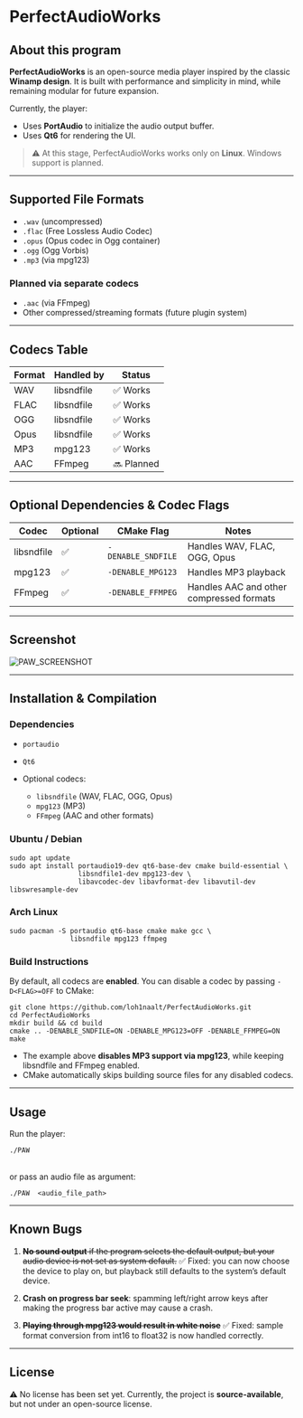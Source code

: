 # PerfectAudioWorks

## About this program

**PerfectAudioWorks** is an open-source media player inspired by the classic **Winamp design**.
It is built with performance and simplicity in mind, while remaining modular for future expansion.

Currently, the player:

* Uses **PortAudio** to initialize the audio output buffer.
* Uses **Qt6** for rendering the UI.

> ⚠️ At this stage, PerfectAudioWorks works only on **Linux**. Windows support is planned.

---

## Supported File Formats

* `.wav` (uncompressed)
* `.flac` (Free Lossless Audio Codec)
* `.opus` (Opus codec in Ogg container)
* `.ogg` (Ogg Vorbis)
* `.mp3` (via mpg123)

### Planned via **separate codecs**

* `.aac` (via FFmpeg)
* Other compressed/streaming formats (future plugin system)

---

## Codecs Table

| Format | Handled by | Status     |
| ------ | ---------- | ---------- |
| WAV    | libsndfile | ✅ Works    |
| FLAC   | libsndfile | ✅ Works    |
| OGG    | libsndfile | ✅ Works    |
| Opus   | libsndfile | ✅ Works    |
| MP3    | mpg123     | ✅ Works    |
| AAC    | FFmpeg     | 🔜 Planned |

---

## Optional Dependencies & Codec Flags

| Codec      | Optional | CMake Flag       | Notes                                    |
| ---------- | -------- | ---------------- | ---------------------------------------- |
| libsndfile | ✅        | `-DENABLE_SNDFILE` | Handles WAV, FLAC, OGG, Opus             |
| mpg123     | ✅        | `-DENABLE_MPG123`  | Handles MP3 playback                     |
| FFmpeg     | ✅        | `-DENABLE_FFMPEG`  | Handles AAC and other compressed formats |

---

## Screenshot

![PAW_SCREENSHOT](https://cdn.discordapp.com/attachments/882608057979383869/1415279069297115248/image.png?ex=68c2a0d8&is=68c14f58&hm=171a8497ac1ca9192c9510b5120a5acfecdaad43dacb8565cb3c9cbd8bf36596&)

---

## Installation & Compilation

### Dependencies

* `portaudio`
* `Qt6`
* Optional codecs:

  * `libsndfile` (WAV, FLAC, OGG, Opus)
  * `mpg123` (MP3)
  * `FFmpeg` (AAC and other formats)

### Ubuntu / Debian

```
sudo apt update
sudo apt install portaudio19-dev qt6-base-dev cmake build-essential \
                 libsndfile1-dev mpg123-dev \
                 libavcodec-dev libavformat-dev libavutil-dev libswresample-dev
```

### Arch Linux

```
sudo pacman -S portaudio qt6-base cmake make gcc \
               libsndfile mpg123 ffmpeg
```

### Build Instructions

By default, all codecs are **enabled**. You can disable a codec by passing `-D<FLAG>=OFF` to CMake:

```
git clone https://github.com/loh1naalt/PerfectAudioWorks.git
cd PerfectAudioWorks
mkdir build && cd build
cmake .. -DENABLE_SNDFILE=ON -DENABLE_MPG123=OFF -DENABLE_FFMPEG=ON
make
```

* The example above **disables MP3 support via mpg123**, while keeping libsndfile and FFmpeg enabled.
* CMake automatically skips building source files for any disabled codecs.

---

## Usage

Run the player:

```
./PAW 
```
<br>
 or pass an audio file as argument:
 
```
./PAW  <audio_file_path>
```

---

## Known Bugs

1. ~~**No sound output** if the program selects the default output, but your audio device is not set as system default.~~
   ✅ Fixed: you can now choose the device to play on, but playback still defaults to the system’s default device.

2. **Crash on progress bar seek**: spamming left/right arrow keys after making the progress bar active may cause a crash.

3. ~~**Playing through mpg123 would result in white noise**~~
   ✅ Fixed: sample format conversion from int16 to float32 is now handled correctly.

---

## License

⚠️ No license has been set yet. Currently, the project is **source-available**, but not under an open-source license.
